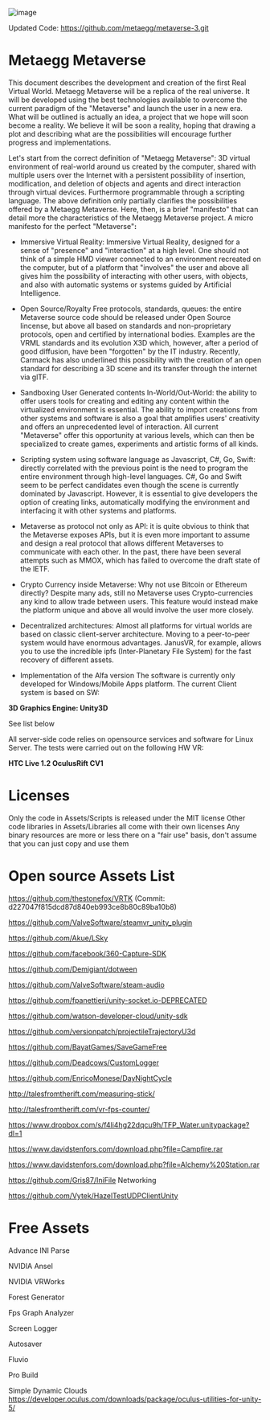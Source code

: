 ![image](https://user-images.githubusercontent.com/97986424/152596678-49851c5a-c284-4e08-a111-63439a064015.png)

Updated Code:  https://github.com/metaegg/metaverse-3.git


# Metaegg Metaverse
This document describes the development and creation of the first Real Virtual World. Metaegg Metaverse will be a replica of the real universe. It will be developed using the best technologies available to overcome the current paradigm of the "Metaverse" and launch the user in a new era. What will be outlined is actually an idea, a project that we hope will soon become a reality. We believe it will be soon a reality, hoping that drawing a plot and describing what are the possibilities will encourage further progress and implementations.

Let's start from the correct definition of "Metaegg Metaverse": 3D  virtual environment of real-world around us created by the computer, shared with multiple users over the Internet with a persistent possibility of insertion, modification, and deletion of objects and agents and direct interaction through virtual devices. Furthermore programmable through a scripting language. The above definition only partially clarifies the possibilities offered by a Metaegg Metaverse. Here, then, is a brief "manifesto" that can detail more the characteristics of the Metaegg Metaverse project. A micro manifesto for the perfect "Metaverse"**:**

- Immersive Virtual Reality: Immersive Virtual Reality, designed for a sense of "presence" and "interaction" at a high level. One should not think of a simple HMD viewer connected to an environment recreated on the computer, but of a platform that "involves" the user and above all gives him the possibility of interacting with other users, with objects, and also with automatic systems or systems guided by Artificial Intelligence.

- Open Source/Royalty Free protocols, standards, queues: the entire Metaverse source code should be released under Open Source lincense, but above all based on standards and non-proprietary protocols, open and certified by international bodies. Examples are the VRML standards and its evolution X3D which, however, after a period of good diffusion, have been "forgotten" by the IT industry. Recently, Carmack has also underlined this possibility with the creation of an open standard for describing a 3D scene and its transfer through the internet via glTF.

- Sandboxing User Generated contents In-World/Out-World: the ability to offer users tools for creating and editing any content within the virtualized environment is essential. The ability to import creations from other systems and software is also a goal that amplifies users' creativity and offers an unprecedented level of interaction. All current "Metaverse" offer this opportunity at various levels, which can then be specialized to create games, experiments and artistic forms of all kinds.

- Scripting system using software language as Javascript, C#, Go, Swift: directly correlated with the previous point is the need to program the entire environment through high-level languages. C#, Go and Swift seem to be perfect candidates even though the scene is currently dominated by Javascript. However, it is essential to give developers the option of creating links, automatically modifying the environment and interfacing it with other systems and platforms.

- Metaverse as protocol not only as API: it is quite obvious to think that the Metaverse exposes APIs, but it is even more important to assume and design a real protocol that allows different Metaverses to communicate with each other. In the past, there have been several attempts such as MMOX, which has failed to overcome the draft state of the IETF.

- Crypto Currency inside Metaverse: Why not use Bitcoin or Ethereum directly? Despite many ads, still no Metaverse uses Crypto-currencies any kind to allow trade between users. This feature would instead make the platform unique and above all would involve the user more closely.

- Decentralized architectures: Almost all platforms for virtual worlds are based on classic client-server architecture. Moving to a peer-to-peer system would have enormous advantages. JanusVR, for example, allows you to use the incredible ipfs (Inter-Planetary File System) for the fast recovery of different assets.

- Implementation of the Alfa version The software is currently only developed for Windows/Mobile Apps platform. The current Client system is based on SW:

**3D Graphics Engine: Unity3D**

See list below

All server-side code relies on opensource services and software for Linux Server. The tests were carried out on the following HW VR:

**HTC Live 1.2
OculusRift CV1**

# Licenses
Only the code in Assets/Scripts is released under the MIT license
Other code libraries in Assets/Libraries all come with their own licenses
Any binary resources are more or less there on a "fair use" basis, don't assume that you can just copy and use them

# Open source Assets List
https://github.com/thestonefox/VRTK (Commit: d227047f815dcd87d840eb993ce8b80c89ba10b8)

https://github.com/ValveSoftware/steamvr_unity_plugin

https://github.com/Akue/LSky

https://github.com/facebook/360-Capture-SDK

https://github.com/Demigiant/dotween

https://github.com/ValveSoftware/steam-audio

https://github.com/fpanettieri/unity-socket.io-DEPRECATED

https://github.com/watson-developer-cloud/unity-sdk

https://github.com/versionpatch/projectileTrajectoryU3d

https://github.com/BayatGames/SaveGameFree

https://github.com/Deadcows/CustomLogger

https://github.com/EnricoMonese/DayNightCycle

http://talesfromtherift.com/measuring-stick/

http://talesfromtherift.com/vr-fps-counter/

https://www.dropbox.com/s/f4li4hg22dqcu9h/TFP_Water.unitypackage?dl=1

https://www.davidstenfors.com/download.php?file=Campfire.rar

https://www.davidstenfors.com/download.php?file=Alchemy%20Station.rar

https://github.com/Gris87/IniFile Networking

https://github.com/Vytek/HazelTestUDPClientUnity

# Free Assets
Advance INI Parse

NVIDIA Ansel

NVIDIA VRWorks

Forest Generator

Fps Graph Analyzer

Screen Logger

Autosaver

Fluvio

Pro Build

Simple Dynamic Clouds
https://developer.oculus.com/downloads/package/oculus-utilities-for-unity-5/

